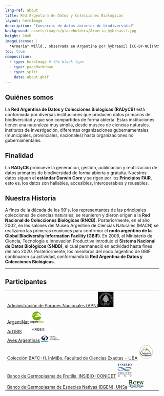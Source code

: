 ```yaml
---
lang-ref: about
title: Red Argentina de Datos y Colecciones Biológicas
layout: heroImage
description: "Consorcio de datos abiertos de biodiversidad"
background: assets/images/placeholders/Armeria_hybreasil.jpg
height: 80vh
imageLicense: |
  *Armeria* Willd., observada en Argentina por hybreasil [CC-BY-NC](http://creativecommons.org/licenses/by-nc/4.0/) via [ArgentiNat](https://www.argentinat.org/observations/192394172)
toc: true
composition:
  - type: heroImage # the block type
  - type: pageMarkdown
  - type: split
    data: about.gbif
---
```


## Quiénes somos
La **Red Argentina de Datos y Colecciones Biológicas (RADyCB)** está conformada por diversas instituciones que producen datos primarios de biodiversidad y que son compartidos de forma abierta. Estas instituciones tienen una naturaleza muy amplia, desde museos de ciencias naturales, institutos de investigación, diferentes organizaciones gubernamentales (municipales, provinciales, nacionales) hasta organizaciones no gubernamentales.

## Finalidad 
La **RADyCB** promueve la generación, gestión, publicación y reutilización de datos primarios de biodiversidad de forma abierta y gratuita.
Nuestros datos siguen el **estándar Darwin Core** y se rigen por los **Principios FAIR**, esto es, los datos son hallables, accesibles, interoperables y reusables.


## Nuestra Historia
A fines de la década de los 90's, los representantes de las principales colecciones de ciencias naturales, se reunieron y dieron origen a la **Red Nacional de Colecciones Biológicas (RNCB)**. Posteriormente, en el año 2002, en los salones del Museo Argentino de Ciencias Naturales (MACN) se realizaron las primeras reuniones para confirmor el **nodo argentino de la Global Biodiversity Information Facility (GBIF)**. En 2009, el Ministerio de Ciencia, Tecnología e Innovación Productiva introdujo el **Sistema Nacional de Datos Biológicos (SNDB)**, el cual permaneció en actividad hasta fines del año 2020. Posteriormente, los miembros del nodo argentino de GBIF continuaron su actividad, conformando la **Red Argentina de Datos y Colecciones Biológicas**.

---

## Participantes

<div class="integrantes" style="white-space: nowrap;" markdown="block">

|     |      |
|-----|------|
| [Administración de Parques Nacionales (APN)](https://www.argentina.gob.ar/interior/ambiente/parquesnacionales)<img class="is-rounded" src="/assets/images/placeholders/APN.jpg" width="50"> |
| [ArgentiNat](https://www.argentinat.org)<img class="is-rounded" src="/assets/images/placeholders/ArgentiNat.png" width="50"> |
| [ArOBIS](https://www.arobis.cenpat-conicet.gob.ar/) <img class="is-rounded" src="/assets/images/placeholders/ArOBIS.png" width="100">  |
|[Aves Argentinas](https://www.avesargentinas.org.ar/) <img class="is-rounded" src="/assets/images/placeholders/Aves Argentinas.gif" width="60">  |
| [Colección BAFC-H, InMiBo, Facultad de Ciencias Exactas - UBA](https://fungibafc.exactas.uba.ar/) <img class="is-rounded" src="/assets/images/placeholders/BAFC-H.jpg" width="50">  |
| [Banco de Germoplasma de Frutilla, INSIBIO-CONICET](http://insibio.org.ar/apoyo-a-la-investigacion/banco-de-germoplasma-de-frutilla/) <img class="is-rounded" src="/assets/images/placeholders/BGFrutilla_INSIBIO.png" width="50">  |
| [Banco de Germoplasma de Especies Nativas (BGEN), UNSa](http://ineah.unsa.edu.ar/bgen/) <img class="is-rounded" src="/assets/images/placeholders/BGEN_germoplasma.jpg" width="50">  |





</div>
